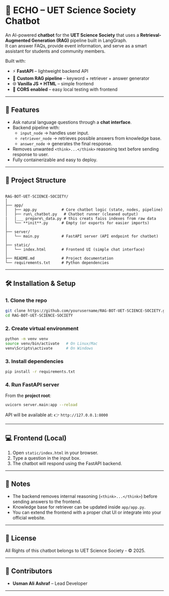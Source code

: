# 🤖 ECHO – UET Science Society Chatbot

An AI-powered **chatbot** for the **UET Science Society** that uses a **Retrieval-Augmented Generation (RAG)** pipeline built in LangGraph.  
It can answer FAQs, provide event information, and serve as a smart assistant for students and community members.  

Built with:
- ⚡ **FastAPI** – lightweight backend API
- 🧠 **Custom RAG pipeline** – keyword + retriever + answer generator
- 🌐 **Vanilla JS + HTML** – simple frontend
- 🔄 **CORS enabled** – easy local testing with frontend

---

## 🚀 Features
- Ask natural language questions through a **chat interface**.
- Backend pipeline with:
  - `input_node` → handles user input.
  - `retriever_node` → retrieves possible answers from knowledge base.
  - `answer_node` → generates the final response.
- Removes unwanted `<think>...</think>` reasoning text before sending response to user.
- Fully containerizable and easy to deploy.

---

## 📂 Project Structure
```

RAG-BOT-UET-SCIENCE-SOCIETY/
│
├── app/
│   ├── app.py           # Core chatbot logic (state, nodes, pipeline)
│   ├── run\_chatbot.py   # Chatbot runner (cleaned output)
|   |___ prepare\_data.py # this creats faiss indexes from raw data
│   └── **init**.py      # Empty (or exports for easier imports)
│
├── server/
│   └── main.py          # FastAPI server (API endpoint for chatbot)
│
├── static/
│   └── index.html       # Frontend UI (simple chat interface)
│
├── README.md            # Project documentation
└── requirements.txt     # Python dependencies

````

---

## 🛠️ Installation & Setup

### 1. Clone the repo
```bash
git clone https://github.com/yourusername/RAG-BOT-UET-SCIENCE-SOCIETY.git
cd RAG-BOT-UET-SCIENCE-SOCIETY
````

### 2. Create virtual environment

```bash
python -m venv venv
source venv/bin/activate   # On Linux/Mac
venv\Scripts\activate      # On Windows
```

### 3. Install dependencies

```bash
pip install -r requirements.txt
```

### 4. Run FastAPI server

From the **project root**:

```bash
uvicorn server.main:app --reload
```

API will be available at:
👉 `http://127.0.0.1:8000`

---

## 💻 Frontend (Local)

1. Open `static/index.html` in your browser.
2. Type a question in the input box.
3. The chatbot will respond using the FastAPI backend.

---

## 🧹 Notes

* The backend removes internal reasoning (`<think>...</think>`) before sending answers to the frontend.
* Knowledge base for retriever can be updated inside `app/app.py`.
* You can extend the frontend with a proper chat UI or integrate into your official website.

---

## 📜 License
All Rights of this chatbot belongs to UET Science Society - © 2025.

---

## 👥 Contributors

* **Usman Ali Ashraf** – Lead Developer
---

